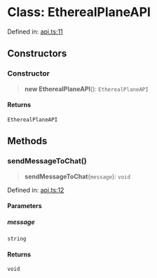 # Class: EtherealPlaneAPI

Defined in: [api.ts:11](https://github.com/FaeyUmbrea/ethereal-plane/blob/87608a257e63e8ef7f890f543d51b94230e05fd6/src/utils/api.ts#L11)

## Constructors

### Constructor

> **new EtherealPlaneAPI**(): `EtherealPlaneAPI`

#### Returns

`EtherealPlaneAPI`

## Methods

### sendMessageToChat()

> **sendMessageToChat**(`message`): `void`

Defined in: [api.ts:12](https://github.com/FaeyUmbrea/ethereal-plane/blob/87608a257e63e8ef7f890f543d51b94230e05fd6/src/utils/api.ts#L12)

#### Parameters

##### message

`string`

#### Returns

`void`
